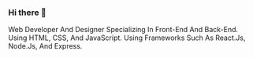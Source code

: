### Hi there 👋

Web Developer And Designer Specializing In Front-End And Back-End.
Using HTML, CSS, And JavaScript.
Using Frameworks Such As React.Js, Node.Js, And Express.
<!--
**labirinto-programmer/labirinto-programmer** is a ✨ _special_ ✨ repository because its `README.md` (this file) appears on your GitHub profile.

Here are some ideas to get you started:

- 🔭 I’m currently working on ...
- 🌱 I’m currently learning ...
- 👯 I’m looking to collaborate on ...
- 🤔 I’m looking for help with ...
- 💬 Ask me about ...
- 📫 How to reach me: ...
- 😄 Pronouns: ...
- ⚡ Fun fact: ...
-->
